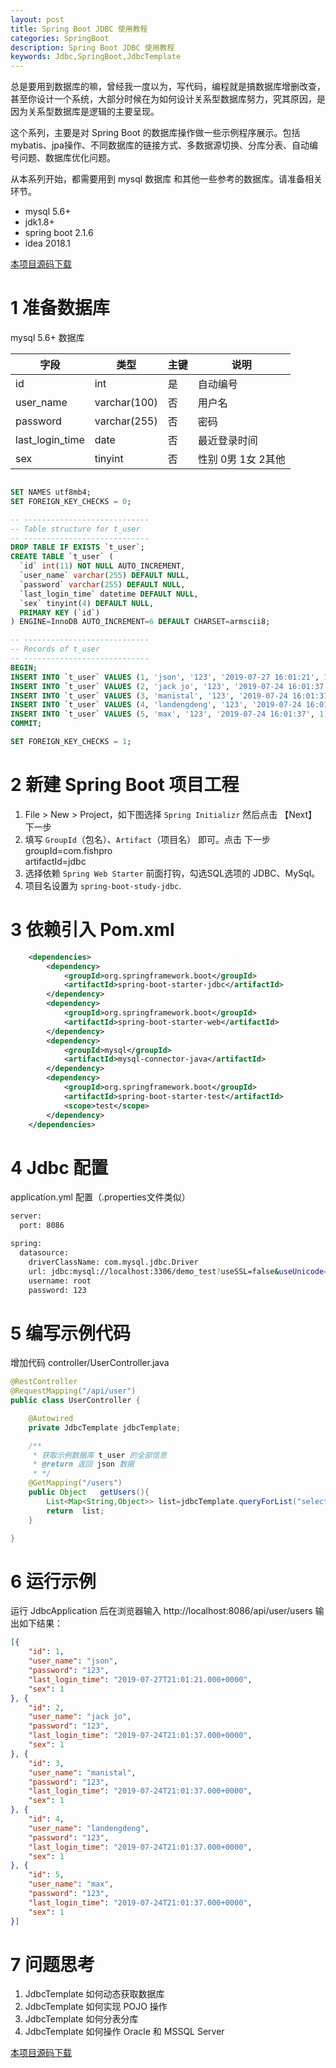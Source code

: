 ```yaml
---
layout: post
title: Spring Boot JDBC 使用教程
categories: SpringBoot
description: Spring Boot JDBC 使用教程
keywords: Jdbc,SpringBoot,JdbcTemplate
---
```


总是要用到数据库的嘛，曾经我一度以为，写代码，编程就是搞数据库增删改查，甚至你设计一个系统，大部分时候在为如何设计关系型数据库努力，究其原因，是因为关系型数据库是逻辑的主要呈现。

这个系列，主要是对 Spring Boot 的数据库操作做一些示例程序展示。包括 mybatis、jpa操作、不同数据库的链接方式、多数据源切换、分库分表、自动编号问题、数据库优化问题。

从本系列开始，都需要用到 mysql 数据库 和其他一些参考的数据库。请准备相关环节。
- mysql 5.6+
- jdk1.8+
- spring boot 2.1.6
- idea 2018.1


[本项目源码下载](https://github.com/fishpro/spring-boot-study/tree/master/spring-boot-study-jdbc)

# 1 准备数据库
mysql 5.6+ 数据库

|字段|类型|主键|说明|
|--|--|--|---|
|id|int|是|自动编号|
|user_name|varchar(100)|否|用户名|
|password|varchar(255)|否|密码|
|last_login_time|date|否|最近登录时间|
|sex|tinyint|否|性别 0男 1女 2其他|
```sql

SET NAMES utf8mb4;
SET FOREIGN_KEY_CHECKS = 0;

-- ----------------------------
-- Table structure for t_user
-- ----------------------------
DROP TABLE IF EXISTS `t_user`;
CREATE TABLE `t_user` (
  `id` int(11) NOT NULL AUTO_INCREMENT,
  `user_name` varchar(255) DEFAULT NULL,
  `password` varchar(255) DEFAULT NULL,
  `last_login_time` datetime DEFAULT NULL,
  `sex` tinyint(4) DEFAULT NULL,
  PRIMARY KEY (`id`)
) ENGINE=InnoDB AUTO_INCREMENT=6 DEFAULT CHARSET=armscii8;

-- ----------------------------
-- Records of t_user
-- ----------------------------
BEGIN;
INSERT INTO `t_user` VALUES (1, 'json', '123', '2019-07-27 16:01:21', 1);
INSERT INTO `t_user` VALUES (2, 'jack jo', '123', '2019-07-24 16:01:37', 1);
INSERT INTO `t_user` VALUES (3, 'manistal', '123', '2019-07-24 16:01:37', 1);
INSERT INTO `t_user` VALUES (4, 'landengdeng', '123', '2019-07-24 16:01:37', 1);
INSERT INTO `t_user` VALUES (5, 'max', '123', '2019-07-24 16:01:37', 1);
COMMIT;

SET FOREIGN_KEY_CHECKS = 1;
```


# 2 新建 Spring Boot 项目工程

1. File > New > Project，如下图选择 `Spring Initializr` 然后点击 【Next】下一步
2. 填写 `GroupId`（包名）、`Artifact`（项目名） 即可。点击 下一步
    groupId=com.fishpro   
    artifactId=jdbc
3. 选择依赖 `Spring Web Starter` 前面打钩，勾选SQL选项的 JDBC、MySql。
4. 项目名设置为 `spring-boot-study-jdbc`.


# 3 依赖引入 Pom.xml
```xml
    <dependencies>
		<dependency>
			<groupId>org.springframework.boot</groupId>
			<artifactId>spring-boot-starter-jdbc</artifactId>
		</dependency>
		<dependency>
			<groupId>org.springframework.boot</groupId>
			<artifactId>spring-boot-starter-web</artifactId>
		</dependency>
		<dependency>
			<groupId>mysql</groupId>
			<artifactId>mysql-connector-java</artifactId>
		</dependency>
		<dependency>
			<groupId>org.springframework.boot</groupId>
			<artifactId>spring-boot-starter-test</artifactId>
			<scope>test</scope>
		</dependency>
	</dependencies>
```

# 4 Jdbc 配置
application.yml 配置（.properties文件类似）
```bash
server:
  port: 8086

spring:
  datasource:
    driverClassName: com.mysql.jdbc.Driver
    url: jdbc:mysql://localhost:3306/demo_test?useSSL=false&useUnicode=true&characterEncoding=utf8
    username: root
    password: 123
```

# 5 编写示例代码
增加代码 controller/UserController.java
```java
@RestController
@RequestMapping("/api/user")
public class UserController {

    @Autowired
    private JdbcTemplate jdbcTemplate;

    /**
     * 获取示例数据库 t_user 的全部信息 
     * @return 返回 json 数据
     * */
    @GetMapping("/users")
    public Object   getUsers(){
        List<Map<String,Object>> list=jdbcTemplate.queryForList("select * from t_user ");
        return  list;
    }

}
```

# 6 运行示例
运行 JdbcApplication 后在浏览器输入 http://localhost:8086/api/user/users 输出如下结果：

```json
[{
	"id": 1,
	"user_name": "json",
	"password": "123",
	"last_login_time": "2019-07-27T21:01:21.000+0000",
	"sex": 1
}, {
	"id": 2,
	"user_name": "jack jo",
	"password": "123",
	"last_login_time": "2019-07-24T21:01:37.000+0000",
	"sex": 1
}, {
	"id": 3,
	"user_name": "manistal",
	"password": "123",
	"last_login_time": "2019-07-24T21:01:37.000+0000",
	"sex": 1
}, {
	"id": 4,
	"user_name": "landengdeng",
	"password": "123",
	"last_login_time": "2019-07-24T21:01:37.000+0000",
	"sex": 1
}, {
	"id": 5,
	"user_name": "max",
	"password": "123",
	"last_login_time": "2019-07-24T21:01:37.000+0000",
	"sex": 1
}]
```

# 7 问题思考
1. JdbcTemplate 如何动态获取数据库
2. JdbcTemplate 如何实现 POJO 操作
3. JdbcTemplate 如何分表分库
4. JdbcTemplate 如何操作 Oracle 和 MSSQL Server


[本项目源码下载](https://github.com/fishpro/spring-boot-study/tree/master/spring-boot-study-jdbc)